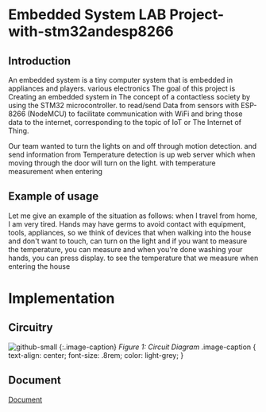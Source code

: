 
# Embedded System LAB Project-with-stm32andesp8266

## Introduction

An embedded system is a tiny computer system that is embedded in appliances and players. various electronics The goal of this project is Creating an embedded system in The concept of a contactless society by using the STM32 microcontroller. to read/send Data from sensors with ESP-8266 (NodeMCU) to facilitate communication with WiFi and bring those data 
to the internet, corresponding to the topic of IoT or The Internet of Thing.

Our team wanted to turn the lights on and off through motion detection. and send information from Temperature detection is up web server which when moving through the door will turn on the light. with temperature measurement when entering

## Example of usage

Let me give an example of the situation as follows: when I travel from home, I am very tired. Hands may have germs to avoid contact with equipment, tools, appliances, so we think of devices that when walking into the house and don't want to touch, can turn on the light and if you want to measure the temperature, you can measure and when you're done washing your hands, you can press display. to see the temperature that we measure when entering the house

# Implementation

## Circuitry
![github-small](https://raw.githubusercontent.com/chatreeCK7/ES-LAB_project-with-stm32andesp8622/main/Circuit%20Scheme.jpg)
{:.image-caption}
*Figure 1: Circuit Diagram*
.image-caption {
  text-align: center;
  font-size: .8rem;
  color: light-grey;
 }

## Document

[Document](https://github.com/chatreeCK7/ES-LAB_project-with-stm32andesp8622/blob/main/ES-LAB_Report.pdf)


